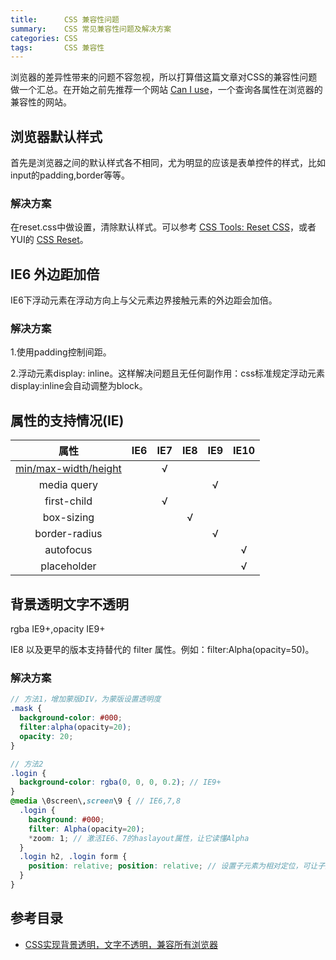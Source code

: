 ```yaml
---
title:      CSS 兼容性问题
summary:    CSS 常见兼容性问题及解决方案
categories: CSS
tags:       CSS 兼容性
---
```


浏览器的差异性带来的问题不容忽视，所以打算借这篇文章对CSS的兼容性问题做一个汇总。在开始之前先推荐一个网站 [Can I use](http://caniuse.com/)，一个查询各属性在浏览器的兼容性的网站。

## 浏览器默认样式

首先是浏览器之间的默认样式各不相同，尤为明显的应该是表单控件的样式，比如input的padding,border等等。

### 解决方案

在reset.css中做设置，清除默认样式。可以参考 [CSS Tools: Reset CSS](http://meyerweb.com/eric/tools/css/reset/)，或者YUI的 [CSS Reset](http://yuilibrary.com/yui/docs/cssreset/)。 

## IE6 外边距加倍

IE6下浮动元素在浮动方向上与父元素边界接触元素的外边距会加倍。

### 解决方案 

1.使用padding控制间距。 

2.浮动元素display: inline。这样解决问题且无任何副作用：css标准规定浮动元素display:inline会自动调整为block。

## 属性的支持情况(IE)

|                    属性                    | IE6  | IE7  | IE8  | IE9  | IE10 |
| :--------------------------------------: | :--: | :--: | :--: | :--: | :--: |
| [min/max-width/height](http://caniuse.com/#search=min-height) |      |  √   |      |      |      |
|               media query                |      |      |      |  √   |      |
|               first-child                |      |  √   |      |      |      |
|                box-sizing                |      |      |  √   |      |      |
|              border-radius               |      |      |      |  √   |      |
|                autofocus                 |      |      |      |      |  √   |
|               placeholder                |      |      |      |      |  √   |

## 背景透明文字不透明

rgba IE9+,opacity IE9+

IE8 以及更早的版本支持替代的 filter 属性。例如：filter:Alpha(opacity=50)。

### 解决方案

```scss
// 方法1，增加蒙版DIV，为蒙版设置透明度
.mask {
  background-color: #000;
  filter:alpha(opacity=20);
  opacity: 20;
}

// 方法2 
.login {
  background-color: rgba(0, 0, 0, 0.2); // IE9+
}
@media \0screen\,screen\9 { // IE6,7,8
  .login {
    background: #000;
    filter: Alpha(opacity=20);
    *zoom: 1; // 激活IE6、7的haslayout属性，让它读懂Alpha 
  }
  .login h2, .login form {
    position: relative; position: relative; // 设置子元素为相对定位，可让子元素不继承Alpha值
  }
}
```

## 参考目录

- [CSS实现背景透明，文字不透明，兼容所有浏览器](http://www.cnblogs.com/PeunZhang/p/4089894.html)